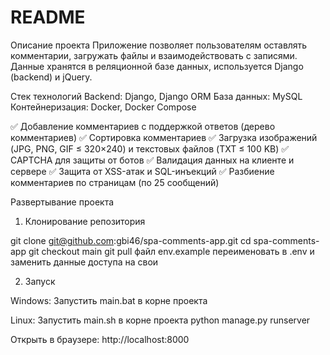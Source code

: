 # README #

Описание проекта
Приложение позволяет пользователям оставлять комментарии, загружать файлы и взаимодействовать с записями. Данные хранятся в реляционной базе данных, используется Django (backend) и jQuery.

Стек технологий
Backend: Django, Django ORM
База данных: MySQL
Контейнеризация: Docker, Docker Compose

✅ Добавление комментариев с поддержкой ответов (дерево комментариев)
✅ Сортировка комментариев
✅ Загрузка изображений (JPG, PNG, GIF ≤ 320×240) и текстовых файлов (TXT ≤ 100 KB)
✅ CAPTCHA для защиты от ботов
✅ Валидация данных на клиенте и сервере
✅ Защита от XSS-атак и SQL-инъекций
✅ Разбиение комментариев по страницам (по 25 сообщений)

Развертывание проекта
1. Клонирование репозитория

git clone git@github.com:gbi46/spa-comments-app.git
cd spa-comments-app
git checkout main
git pull
файл env.example переименовать в .env 
и заменить данные доступа на свои

2. Запуск

Windows:
Запустить main.bat в корне проекта

Linux:
Запустить main.sh в корне проекта
python manage.py runserver

Открыть в браузере: http://localhost:8000

